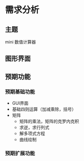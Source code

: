 # 需求分析

## 主题

mini 数值计算器

## 图形界面





## 预期功能

### 预期基础功能

* GUI界面
* 基础四则运算（加减乘除，括号）
* 矩阵
  * 矩阵的乘法，矩阵的克罗内克积
  * 求逆，求行列式
  * 解多项式方程
  * 曲线绘制

### 预期扩展功能



